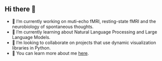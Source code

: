 ## Hi there 👋

- 🔭 I’m currently working on muti-echo fMRI, resting-state fMRI and the neurobiology of spontaneous thoughts.
- 🌱 I’m currently learning about Natural Language Processing and Large Language Models.
- 👯 I’m looking to collaborate on projects that use dynamic visualization libraries in Python.
- 💬 You can learn more about me [here](https://javiergcas.github.io).
<!--
**javiergcas/javiergcas** is a ✨ _special_ ✨ repository because its `README.md` (this file) appears on your GitHub profile.

Here are some ideas to get you started:

- 🔭 I’m currently working on ...
- 🌱 I’m currently learning ...
- 👯 I’m looking to collaborate on ...
- 🤔 I’m looking for help with ...
- 💬 Ask me about ...
- 📫 How to reach me: ...
- 😄 Pronouns: ...
- ⚡ Fun fact: ...
-->
